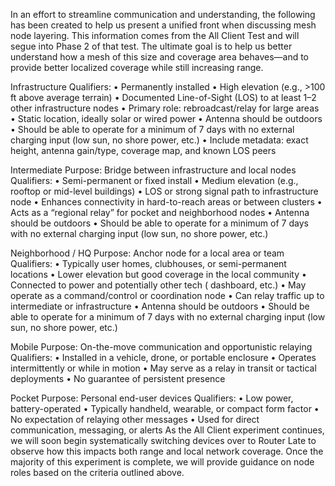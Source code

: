 In an effort to streamline communication and understanding, the following has been created to help us present a unified front when discussing mesh node layering.
This information comes from the All Client Test and will segue into Phase 2 of that test.
The ultimate goal is to help us better understand how a mesh of this size and coverage area behaves—and to provide better localized coverage while still increasing range.

Infrastructure
Qualifiers:
• Permanently installed
• High elevation (e.g., >100 ft above average terrain)
• Documented Line-of-Sight (LOS) to at least 1–2 other infrastructure nodes
• Primary role: rebroadcast/relay for large areas
• Static location, ideally solar or wired power
• Antenna should be outdoors
• Should be able to operate for a minimum of 7 days with no external charging input (low sun, no shore power, etc.)
• Include metadata: exact height, antenna gain/type, coverage map, and known LOS peers

Intermediate
Purpose: Bridge between infrastructure and local nodes
Qualifiers:
• Semi-permanent or fixed install
• Medium elevation (e.g., rooftop or mid-level buildings)
• LOS or strong signal path to infrastructure node
• Enhances connectivity in hard-to-reach areas or between clusters
• Acts as a “regional relay” for pocket and neighborhood nodes
• Antenna should be outdoors
• Should be able to operate for a minimum of 7 days with no external charging input (low sun, no shore power, etc.)

Neighborhood / HQ
Purpose: Anchor node for a local area or team
Qualifiers:
• Typically user homes, clubhouses, or semi-permanent locations
• Lower elevation but good coverage in the local community
• Connected to power and potentially other tech ( dashboard, etc.)
• May operate as a command/control or coordination node
• Can relay traffic up to intermediate or infrastructure
• Antenna should be outdoors
• Should be able to operate for a minimum of 7 days with no external charging input (low sun, no shore power, etc.) 

Mobile
Purpose: On-the-move communication and opportunistic relaying
Qualifiers:
• Installed in a vehicle, drone, or portable enclosure
• Operates intermittently or while in motion
• May serve as a relay in transit or tactical deployments
• No guarantee of persistent presence

Pocket
Purpose: Personal end-user devices
Qualifiers:
• Low power, battery-operated
• Typically handheld, wearable, or compact form factor
• No expectation of relaying other messages
• Used for direct communication, messaging, or alerts
As the All Client experiment continues, we will soon begin systematically switching devices over to Router Late to observe how this impacts both range and local network coverage.
Once the majority of this experiment is complete, we will provide guidance on node roles based on the criteria outlined above.